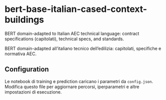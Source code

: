 # bert-base-italian-cased-context-buildings

BERT domain-adapted to Italian AEC technical language: contract specifications (capitolati), technical specs, and standards.
  
BERT domain-adapted all’italiano tecnico dell’edilizia: capitolati, specifiche e normativa AEC.

## Configuration

Le notebook di training e prediction caricano i parametri da `config.json`. 
Modifica questo file per aggiornare percorsi, iperparametri e altre impostazioni di esecuzione.
